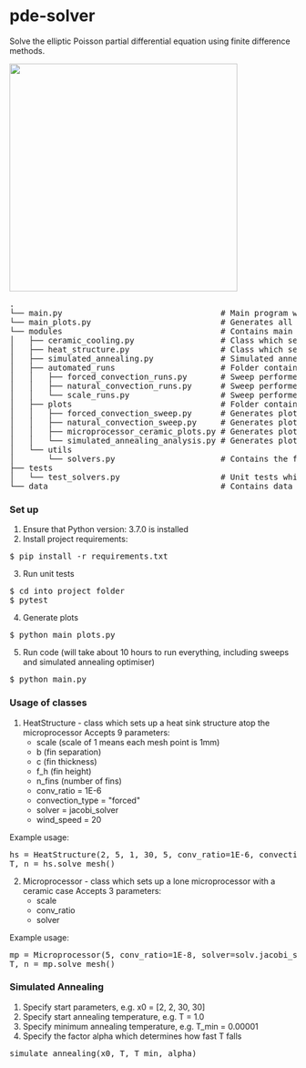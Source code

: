 # pde-solver

Solve the elliptic Poisson partial differential equation using finite difference methods.

<img src="https://github.com/ricktjwong/pde-solver/blob/master/media/heat_diffusion.gif" width="400">

<pre>
.
└── main.py                   				# Main program which contains all the code run for the project. These might take a while
└── main_plots.py              				# Generates all the plots used in the report from stored data
└── modules                   				# Contains main classes
│   ├── ceramic_cooling.py                 	# Class which sets up the ceramic-microprocessor structure
│   ├── heat_structure.py           		# Class which sets up the microprocessor with heat sink structure
│   ├── simulated_annealing.py         		# Simulated annealing method to perform discrete optimisation
│	├── automated_runs						# Folder containing all the automated runs such as sweeps
│	│	├── forced_convection_runs.py 		# Sweep performed for forced convection to try to find parameters to cool below 80 degrees
│	│	├── natural_convection_runs.py 		# Sweep performed for natural convection to find best params to cool microprocessor
│	│	└── scale_runs.py 					# Sweep performed to see how microprocessor convergence temperature varied with step size and scale
│	├── plots 								# Folder containing the modules which generate all the plots for the report
│	│	├── forced_convection_sweep.py 		# Generates plots from the forced convection sweeps
│	│	├── natural_convection_sweep.py 	# Generates plots from the natural convection sweeps
│	│	├── microprocessor_ceramic_plots.py # Generates plots for microprocessor-ceramic natural convection cooling
│	│	└── simulated_annealing_analysis.py # Generates plots from the natural convection simulated annealing run
│  	└── utils
│		└── solvers.py 						# Contains the functions for different iterative solvers - Jacobi, Gauss-Seidel, SOR, Red-Black SOR
├── tests
│	└── test_solvers.py 					# Unit tests which validates the solver works as expected
└── data 									# Contains data files used to generate plots to cut down wait time
</pre>

### Set up
1. Ensure that Python version: 3.7.0 is installed
2. Install project requirements:
<pre>
$ pip install -r requirements.txt
</pre>
3. Run unit tests
<pre>
$ cd into project folder
$ pytest
</pre>
4. Generate plots
<pre>
$ python main_plots.py
</pre>
5. Run code (will take about 10 hours to run everything, including sweeps and simulated annealing optimiser)
<pre>
$ python main.py
</pre>

### Usage of classes

1. HeatStructure - class which sets up a heat sink structure atop the microprocessor
	Accepts 9 parameters: 
	-	scale (scale of 1 means each mesh point is 1mm)
	-	b (fin separation)
	-	c (fin thickness)
	-	f_h (fin height)
	-	n_fins (number of fins)
	-	conv_ratio = 1E-6
	-	convection_type = "forced"
	-	solver = jacobi_solver
	-	wind_speed = 20

Example usage:
<pre>
hs = HeatStructure(2, 5, 1, 30, 5, conv_ratio=1E-6, convection_type="natural", solver=solv.red_black_SOR)
T, n = hs.solve_mesh()
</pre>

2. Microprocessor - class which sets up a lone microprocessor with a ceramic case
	Accepts 3 parameters:
	- 	scale
	- 	conv_ratio
	-	solver

Example usage:
<pre>
mp = Microprocessor(5, conv_ratio=1E-8, solver=solv.jacobi_solver)
T, n = mp.solve_mesh()
</pre>

### Simulated Annealing

1. Specify start parameters, e.g. x0 = [2, 2, 30, 30]
2. Specify start annealing temperature, e.g. T = 1.0
3. Specify minimum annealing temperature, e.g. T_min = 0.00001
4. Specify the factor alpha which determines how fast T falls

<pre>
simulate_annealing(x0, T, T_min, alpha)	
</pre>
